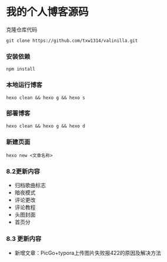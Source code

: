 # 我的个人博客源码

克隆仓库代码
```
git clone https://github.com/txw1314/valinilla.git
```

### 安装依赖
```
npm install
```

### 本地运行博客
```
hexo clean && hexo g && hexo s

```

### 部署博客
```
hexo clean && hexo g && hexo d
```

### 新建页面
```
hexo new <文章名称>
```

### 8.2更新内容
- 归档歌曲标志
- 暗夜模式
- 评论更改
- 评论教程
- 头图封面
- 首页分

### 8.3 更新内容

- 新增文章：PicGo+typora上传图片失败报422的原因及解决方法
